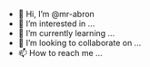 - 👋 Hi, I’m @mr-abron
- 👀 I’m interested in ...
- 🌱 I’m currently learning ...
- 💞️ I’m looking to collaborate on ...
- 📫 How to reach me ...

<!---
mr-abron/mr-abron is a ✨ special ✨ repository because its `README.md` (this file) appears on your GitHub profile.
You can click the Preview link to take a look at your changes.
--->
